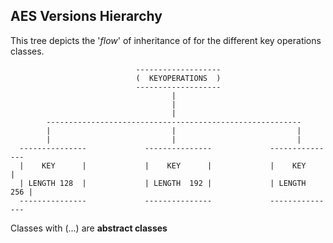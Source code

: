 ## AES Versions Hierarchy
This tree depicts the '_flow_' of inheritance of for the different key operations classes.

                                -------------------                     
                                (  KEYOPERATIONS  )
                                -------------------
                                        | 
                                        |
                                        |
            ---------------------------------------------------------
            |                           |                           |
            |                           |                           |
      ---------------             ---------------             ---------------
      |    KEY      |             |    KEY      |             |    KEY      |
      | LENGTH 128  |             | LENGTH  192 |             | LENGTH  256 |
      ---------------             ---------------             ---------------

Classes with (...) are **abstract classes**